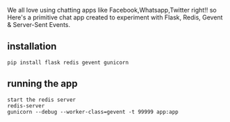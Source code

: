 We all love using chatting apps like Facebook,Whatsapp,Twitter right!! so Here's a primitive chat app created to experiment with Flask, Redis, Gevent & Server-Sent Events.

## installation
    pip install flask redis gevent gunicorn

## running the app
    start the redis server
    redis-server
    gunicorn --debug --worker-class=gevent -t 99999 app:app
